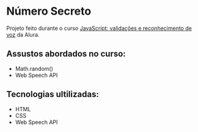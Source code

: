 # Número Secreto 

Projeto feito durante o curso [JavaScript: validações e reconhecimento de voz](https://www.alura.com.br/curso-online-javascript-validacoes-reconhecimento-voz) da Alura. 

## Assustos abordados no curso: 
- Math.random() 
- Web Speech API

## Tecnologias ultilizadas: 
- HTML 
- CSS
- Web Speech API 

